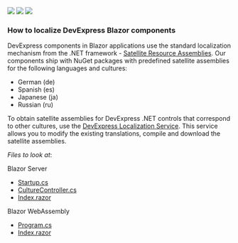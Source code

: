 <!-- default badges list -->
![](https://img.shields.io/endpoint?url=https://codecentral.devexpress.com/api/v1/VersionRange/233067893/19.2.5%2B)
[![](https://img.shields.io/badge/Open_in_DevExpress_Support_Center-FF7200?style=flat-square&logo=DevExpress&logoColor=white)](https://supportcenter.devexpress.com/ticket/details/T850867)
[![](https://img.shields.io/badge/📖_How_to_use_DevExpress_Examples-e9f6fc?style=flat-square)](https://docs.devexpress.com/GeneralInformation/403183)
<!-- default badges end -->
### How to localize DevExpress Blazor components
 
DevExpress components in Blazor applications use the standard localization mechanism from the .NET framework - [Satellite Resource Assemblies][0].
Our components ship with NuGet packages with predefined satellite assemblies for the following languages and cultures:
  
- German (de)
- Spanish (es)
-	Japanese (ja)
-	Russian (ru)

To obtain satellite assemblies for DevExpress .NET controls that correspond to other cultures, use the [DevExpress Localization Service](http://localization.devexpress.com/). This service allows you to modify the existing translations, compile and download the satellite assemblies.
 
 *Files to look at*:

Blazor Server
- [Startup.cs](./CS/BlazorServerApp/Startup.cs)
- [CultureController.cs](./CS/BlazorServerApp/Controllers/CultureController.cs)
- [Index.razor](./CS/BlazorServerApp/Pages/Index.razor)

Blazor WebAssembly
-	[Program.cs](./CS/BlazorClientApp/Program.cs)
-	[Index.razor](./CS/BlazorClientApp/Pages/Index.razor)

[0]: https://docs.microsoft.com/en-us/dotnet/framework/resources/creating-satellite-assemblies-for-desktop-apps?view=netframework-4.8
